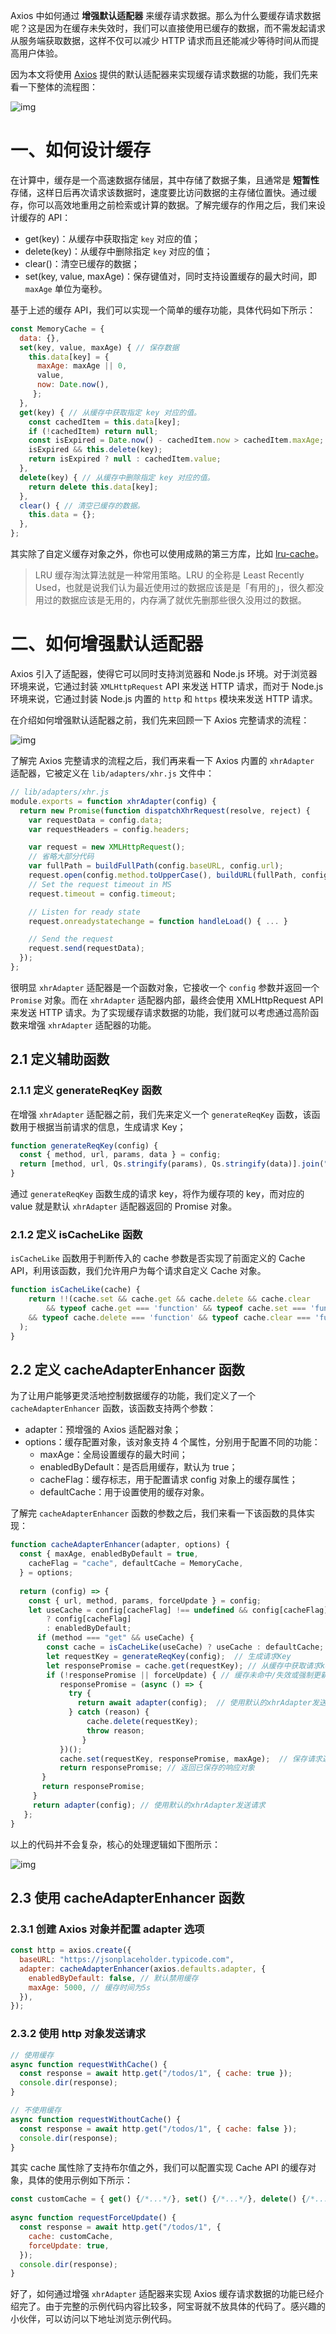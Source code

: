 Axios 中如何通过 **增强默认适配器** 来缓存请求数据。那么为什么要缓存请求数据呢？这是因为在缓存未失效时，我们可以直接使用已缓存的数据，而不需发起请求从服务端获取数据，这样不仅可以减少 HTTP 请求而且还能减少等待时间从而提高用户体验。

因为本文将使用 [Axios](https://github.com/axios/axios) 提供的默认适配器来实现缓存请求数据的功能，我们先来看一下整体的流程图：

![img](https://gitee.com/xuxujian/webNoteImg/raw/master/webpack/0fa55bc3d4f04ca5b8216aa1b08b8286~tplv-k3u1fbpfcp-zoom-1.image)

# 一、如何设计缓存

在计算中，缓存是一个高速数据存储层，其中存储了数据子集，且通常是 **短暂性** 存储，这样日后再次请求该数据时，速度要比访问数据的主存储位置快。通过缓存，你可以高效地重用之前检索或计算的数据。了解完缓存的作用之后，我们来设计缓存的 API：

- get(key)：从缓存中获取指定 `key` 对应的值；
- delete(key)：从缓存中删除指定 `key` 对应的值；
- clear()：清空已缓存的数据；
- set(key, value, maxAge)：保存键值对，同时支持设置缓存的最大时间，即 `maxAge` 单位为毫秒。

基于上述的缓存 API，我们可以实现一个简单的缓存功能，具体代码如下所示：

```javascript
const MemoryCache = {
  data: {},
  set(key, value, maxAge) { // 保存数据
    this.data[key] = {
      maxAge: maxAge || 0,
      value,
      now: Date.now(),
     };
  },
  get(key) { // 从缓存中获取指定 key 对应的值。
    const cachedItem = this.data[key];
    if (!cachedItem) return null;
    const isExpired = Date.now() - cachedItem.now > cachedItem.maxAge;
    isExpired && this.delete(key);
    return isExpired ? null : cachedItem.value;
  },
  delete(key) { // 从缓存中删除指定 key 对应的值。
    return delete this.data[key];
  },
  clear() { // 清空已缓存的数据。
    this.data = {};
  },
};
```

其实除了自定义缓存对象之外，你也可以使用成熟的第三方库，比如 [lru-cache](https://www.npmjs.com/package/lru-cache)。

> LRU 缓存淘汰算法就是一种常用策略。LRU 的全称是 Least Recently Used，也就是说我们认为最近使用过的数据应该是是「有用的」，很久都没用过的数据应该是无用的，内存满了就优先删那些很久没用过的数据。

# 二、如何增强默认适配器

Axios 引入了适配器，使得它可以同时支持浏览器和 Node.js 环境。对于浏览器环境来说，它通过封装 `XMLHttpRequest` API 来发送 HTTP 请求，而对于 Node.js 环境来说，它通过封装 Node.js 内置的 `http` 和 `https` 模块来发送 HTTP 请求。

在介绍如何增强默认适配器之前，我们先来回顾一下 Axios 完整请求的流程：

![img](https://gitee.com/xuxujian/webNoteImg/raw/master/webpack/83387b95f4f24494b65b67458052f520~tplv-k3u1fbpfcp-zoom-1.image)

了解完 Axios 完整请求的流程之后，我们再来看一下 Axios 内置的 `xhrAdapter` 适配器，它被定义在 `lib/adapters/xhr.js` 文件中：

```js
// lib/adapters/xhr.js
module.exports = function xhrAdapter(config) {
  return new Promise(function dispatchXhrRequest(resolve, reject) {
    var requestData = config.data;
    var requestHeaders = config.headers;

    var request = new XMLHttpRequest();
    // 省略大部分代码
    var fullPath = buildFullPath(config.baseURL, config.url);
    request.open(config.method.toUpperCase(), buildURL(fullPath, config.params, config.paramsSerializer), true);
    // Set the request timeout in MS
    request.timeout = config.timeout;

    // Listen for ready state
    request.onreadystatechange = function handleLoad() { ... }

    // Send the request
    request.send(requestData);
  });
};
```

很明显 `xhrAdapter` 适配器是一个函数对象，它接收一个 `config` 参数并返回一个 `Promise` 对象。而在 `xhrAdapter` 适配器内部，最终会使用 XMLHttpRequest API 来发送 HTTP 请求。为了实现缓存请求数据的功能，我们就可以考虑通过高阶函数来增强 `xhrAdapter` 适配器的功能。

## 2.1 定义辅助函数

### 2.1.1 定义 generateReqKey 函数

在增强 `xhrAdapter` 适配器之前，我们先来定义一个 `generateReqKey` 函数，该函数用于根据当前请求的信息，生成请求 Key；

```javascript
function generateReqKey(config) {
  const { method, url, params, data } = config;
  return [method, url, Qs.stringify(params), Qs.stringify(data)].join("&");
}
```

通过 `generateReqKey` 函数生成的请求 key，将作为缓存项的 key，而对应的 value 就是默认 `xhrAdapter` 适配器返回的 Promise 对象。

### 2.1.2 定义 isCacheLike 函数

`isCacheLike` 函数用于判断传入的 cache 参数是否实现了前面定义的 Cache API，利用该函数，我们允许用户为每个请求自定义 Cache 对象。

```javascript
function isCacheLike(cache) {
	return !!(cache.set && cache.get && cache.delete && cache.clear  
		&& typeof cache.get === 'function' && typeof cache.set === 'function' 
    && typeof cache.delete === 'function' && typeof cache.clear === 'function'
  );
}
```

## 2.2 定义 cacheAdapterEnhancer 函数

为了让用户能够更灵活地控制数据缓存的功能，我们定义了一个 `cacheAdapterEnhancer` 函数，该函数支持两个参数：

- adapter：预增强的 Axios 适配器对象；
- options：缓存配置对象，该对象支持 4 个属性，分别用于配置不同的功能：
  - maxAge：全局设置缓存的最大时间；
  - enabledByDefault：是否启用缓存，默认为 true；
  - cacheFlag：缓存标志，用于配置请求 config 对象上的缓存属性；
  - defaultCache：用于设置使用的缓存对象。

了解完 `cacheAdapterEnhancer` 函数的参数之后，我们来看一下该函数的具体实现：

```javascript
function cacheAdapterEnhancer(adapter, options) {
  const { maxAge, enabledByDefault = true,
    cacheFlag = "cache", defaultCache = MemoryCache,
  } = options;
  
  return (config) => {
    const { url, method, params, forceUpdate } = config;
    let useCache = config[cacheFlag] !== undefined && config[cacheFlag] !== null
        ? config[cacheFlag]
        : enabledByDefault;
      if (method === "get" && useCache) {
        const cache = isCacheLike(useCache) ? useCache : defaultCache;
        let requestKey = generateReqKey(config);  // 生成请求Key
        let responsePromise = cache.get(requestKey); // 从缓存中获取请求key对应的响应对象
        if (!responsePromise || forceUpdate) { // 缓存未命中/失效或强制更新时，则重新请求数据
           responsePromise = (async () => {
             try {
               return await adapter(config);  // 使用默认的xhrAdapter发送请求
             } catch (reason) {
                 cache.delete(requestKey);
                 throw reason;
                }
           })();
           cache.set(requestKey, responsePromise, maxAge);  // 保存请求返回的响应对象
           return responsePromise; // 返回已保存的响应对象
       }
       return responsePromise;
     }
     return adapter(config); // 使用默认的xhrAdapter发送请求
   };
}
```

以上的代码并不会复杂，核心的处理逻辑如下图所示：

![img](https://gitee.com/xuxujian/webNoteImg/raw/master/webpack/79a53b4a88d64906ad7726c84c4c701a~tplv-k3u1fbpfcp-zoom-1.image)

## 2.3 使用 cacheAdapterEnhancer 函数

### 2.3.1 创建 Axios 对象并配置 adapter 选项

```javascript
const http = axios.create({
  baseURL: "https://jsonplaceholder.typicode.com",
  adapter: cacheAdapterEnhancer(axios.defaults.adapter, {
    enabledByDefault: false, // 默认禁用缓存
    maxAge: 5000, // 缓存时间为5s
  }),
});
```

### 2.3.2 使用 http 对象发送请求

```javascript
// 使用缓存
async function requestWithCache() {
  const response = await http.get("/todos/1", { cache: true });
  console.dir(response);
}

// 不使用缓存
async function requestWithoutCache() {
  const response = await http.get("/todos/1", { cache: false });
  console.dir(response);
}
```

其实 cache 属性除了支持布尔值之外，我们可以配置实现 Cache API 的缓存对象，具体的使用示例如下所示：

```javascript
const customCache = { get() {/*...*/}, set() {/*...*/}, delete() {/*...*/}, clear() {/*...*/}};
      
async function requestForceUpdate() {
  const response = await http.get("/todos/1", {
    cache: customCache,
    forceUpdate: true,
  });
  console.dir(response);
}
```

好了，如何通过增强 `xhrAdapter` 适配器来实现 Axios 缓存请求数据的功能已经介绍完了。由于完整的示例代码内容比较多，阿宝哥就不放具体的代码了。感兴趣的小伙伴，可以访问以下地址浏览示例代码。